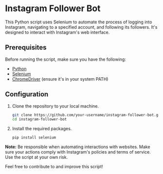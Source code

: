 # Instagram Follower Bot

This Python script uses Selenium to automate the process of logging into Instagram, navigating to a specified account, and following its followers. It's designed to interact with Instagram's web interface.

## Prerequisites

Before running the script, make sure you have the following:

- [Python](https://www.python.org/downloads/)
- [Selenium](https://pypi.org/project/selenium/)
- [ChromeDriver](https://sites.google.com/chromium.org/driver/) (ensure it's in your system PATH)

## Configuration

1. Clone the repository to your local machine.

    ```bash
    git clone https://github.com/your-username/instagram-follower-bot.git
    cd instagram-follower-bot
    ```

2. Install the required packages.

    ```bash
    pip install selenium
    ```



**Note:** Be responsible when automating interactions with websites. Make sure your actions comply with Instagram's policies and terms of service. Use the script at your own risk.

Feel free to contribute to and improve this script!
